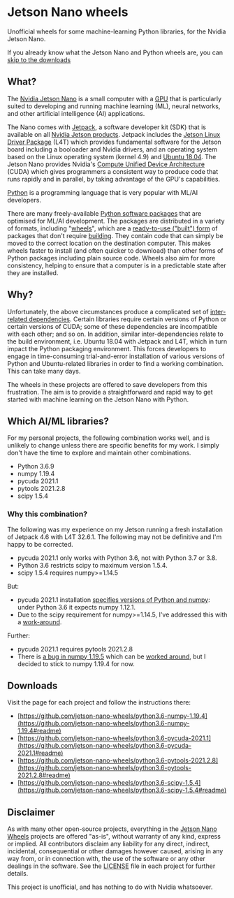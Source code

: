 # Jetson Nano wheels

Unofficial wheels for some machine-learning Python libraries, for the Nvidia Jetson Nano.

If you already know what the Jetson Nano and Python wheels are, you can [skip to the downloads](#downloads)

## What?

The [Nvidia Jetson Nano](https://developer.nvidia.com/embedded/jetson-nano-developer-kit) is a small computer with a [GPU](https://en.wikipedia.org/wiki/Graphics_processing_unit) that is particularly suited to developing and running machine learning (ML), neural networks, and other artificial intelligence (AI) applications.

The Nano comes with [Jetpack](https://developer.nvidia.com/embedded/jetpack), a software developer kit (SDK) that is available on all [Nvidia Jetson products](https://developer.nvidia.com/embedded/develop/hardware). Jetpack includes the [Jetson Linux Driver Package](https://developer.nvidia.com/embedded/linux-tegra) (L4T) which provides fundamental software for the Jetson board including a booloader and Nvidia drivers, and an operating system based on the Linux operating system (kernel 4.9) and [Ubuntu 18.04](https://releases.ubuntu.com/18.04/). The Jetson Nano provides Nvidia's [Compute Unified Device Architecture](https://en.wikipedia.org/wiki/CUDA) (CUDA) which gives programmers a consistent way to produce code that runs rapidly and in parallel, by taking advantage of the GPU's capabilities.

[Python](https://python.org) is a programming language that is very popular with ML/AI developers.

There are many freely-available [Python software packages](https://pypi.org/) that are optimised for ML/AI development. The packages are distributed in a variety of formats, including "[wheels](https://realpython.com/python-wheels/)", which are a [ready-to-use ("built") form](https://packaging.python.org/glossary/#term-built-distribution) of packages that don't require [building](https://pypa-build.readthedocs.io/en/latest/). They contain code that can simply be moved to the correct location on the destination computer. This makes wheels faster to install (and often quicker to download) than other forms of Python packages including plain source code. Wheels also aim for more consistency, helping to ensure that a computer is in a predictable state after they are installed.


## Why?

Unfortunately, the above circumstances produce a complicated set of [inter-related dependencies](https://en.wikipedia.org/wiki/Dependency_hell). Certain libraries require certain versions of Python or certain versions of CUDA; some of these dependencies are incompatible with each other; and so on. In addition, similar inter-dependencies relate to the build environment, i.e. Ubuntu 18.04 with Jetpack and L4T, which in turn impact the Python packaging environment. This forces developers to engage in time-consuming trial-and-error installation of various versions of Python and Ubuntu-related libraries in order to find a working combination. This can take many days.

The wheels in these projects are offered to save developers from this frustration. The aim is to provide a straightforward and rapid way to get started with machine learning on the Jetson Nano with Python.


## Which AI/ML libraries?

For my personal projects, the following combination works well, and is unlikely to change unless there are specific benefits for my work. I simply don't have the time to explore and maintain other combinations.

  - Python 3.6.9
  - numpy 1.19.4
  - pycuda 2021.1
  - pytools 2021.2.8
  - scipy 1.5.4

<!--
  - cusim
  - numba
  - scikit-learn 0.24.2
  - textacy
-->

### Why this combination?

The following was my experience on my Jetson running a fresh installation of Jetpack 4.6 with L4T 32.6.1. The following may not be definitive and I'm happy to be corrected.

  - pycuda 2021.1 only works with Python 3.6, not with Python 3.7 or 3.8.
  - Python 3.6 restricts scipy to maximum version 1.5.4.
  - scipy 1.5.4 requires numpy>=1.14.5

But:

  - pycuda 2021.1 installation [specifies versions of Python and numpy](https://github.com/inducer/pycuda/blob/v2021.1/pyproject.toml): under Python 3.6 it expects numpy 1.12.1.
  - Due to the scipy requirement for numpy>=1.14.5, I've addressed this with a [work-around](https://github.com/jetson-nano-wheels/python3.6-pycuda-2021.1/blob/main/init.sh).

Further:

  - pycuda 2021.1 requires pytools 2021.2.8
  - There is [a bug in numpy 1.19.5](https://github.com/numpy/numpy/issues/18131) which can be [worked around](https://forums.developer.nvidia.com/t/cupy-crashes-on-jetson-nano/169103/3), but I decided to stick to numpy 1.19.4 for now.


## Downloads

Visit the page for each project and follow the instructions there:

  - [https://github.com/jetson-nano-wheels/python3.6-numpy-1.19.4](https://github.com/jetson-nano-wheels/python3.6-numpy-1.19.4#readme)
  - [https://github.com/jetson-nano-wheels/python3.6-pycuda-2021.1](https://github.com/jetson-nano-wheels/python3.6-pycuda-2021.1#readme)
  - [https://github.com/jetson-nano-wheels/python3.6-pytools-2021.2.8](https://github.com/jetson-nano-wheels/python3.6-pytools-2021.2.8#readme)
  - [https://github.com/jetson-nano-wheels/python3.6-scipy-1.5.4](https://github.com/jetson-nano-wheels/python3.6-scipy-1.5.4#readme)


## Disclaimer

As with many other open-source projects, everything in the [Jetson Nano Wheels](https://github.com/jetson-nano-wheels/) projects are offered "as-is", without warranty of any kind, express or implied. All contributors disclaim any liability for any direct, indirect, incidental, consequential or other damages however caused, arising in any way from, or in connection with, the use of the software or any other dealings in the software. See the [LICENSE](LICENSE) file in each project for further details.

This project is unofficial, and has nothing to do with Nvidia whatsoever.
